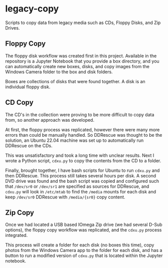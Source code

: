 # legacy-copy
Scripts to copy data from legacy media such as CDs, Floppy Disks, and Zip Drives. 

## Floppy Copy

The floppy disk workflow was created first in this project. Available in the repository is a Jupyter Notebook that you provide a box directory, and you can automatically create new boxes, disks, and copy images from the Windows Camera folder to the box and disk folders.

Boxes are collections of disks that were found together. A disk is an individual floppy disk. 

## CD Copy

The CD's in the collection were proving to be more difficult to copy data from, so another approach was developed. 

At first, the floppy process was replicated, however there were many more errors than could be manually handled. So DDRescue was thought to be the solution, an Ubuntu 22.04 machine was set up to automatically run DDRescue on the CDs. 

This was unsatisfactory and took a long time with unclear results. Next I wrote a Python script, `cdxu.py` to copy the contents from the CD to a folder. 

Finally, brought together, I have bash scripts for Ubuntu to run `cdxu.py` and then DDRescue. This process still takes several hours per disk. A second DVD drive was found and the bash script was copied and configured such that `/dev/sr0` or `/dev/sr1` are specified as sources for DDRescue, and `cdxu.py` will look in `/etc/mtab` to find the `/media` mounts for each disk and keep `/dev/sr0` DDRescue with `/media/{sr0}` copy content. 

## Zip Copy

Once we had located a USB based IOmega Zip drive (we had several D-Sub options), the floppy copy workflow was replicated, and the `cdxu.py`  process integrated. 

This process will create a folder for each disk (no boxes this time), copy photos from the Windows Camera app to the folder for each disk, and has a button to run a modified version of `cdxu.py` that is located within the Jupyter notebook. 
